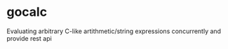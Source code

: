 # gocalc 

Evaluating arbitrary C-like artithmetic/string expressions concurrently and provide rest api



